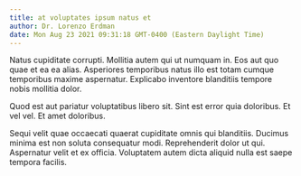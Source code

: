 ```yaml
---
title: at voluptates ipsum natus et
author: Dr. Lorenzo Erdman
date: Mon Aug 23 2021 09:31:18 GMT-0400 (Eastern Daylight Time)
---
```

Natus cupiditate corrupti. Mollitia autem qui ut numquam in. Eos aut quo quae et ea ea alias. Asperiores temporibus natus illo est totam cumque temporibus maxime aspernatur. Explicabo inventore blanditiis tempore nobis mollitia dolor.

 Quod est aut pariatur voluptatibus libero sit. Sint est error quia doloribus. Et vel vel. Et amet doloribus.

 Sequi velit quae occaecati quaerat cupiditate omnis qui blanditiis. Ducimus minima est non soluta consequatur modi. Reprehenderit dolor ut qui. Aspernatur velit et ex officia. Voluptatem autem dicta aliquid nulla est saepe tempora facilis.